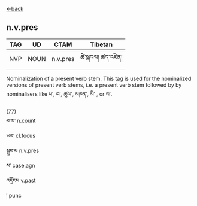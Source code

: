 [<-back](en/pos/postag_features/postag_features.md)

## n.v.pres</br>

|   TAG    | UD | CTAM | Tibetan |
| -------- | ------- | ---- | ---- |
| NVP | NOUN  | n.v.pres | ཚེ་སྐབས། ཚད་འཛིན།


Nominalization of a present verb stem. This tag is used for the nominalized versions of
present verb stems, i.e. a present verb stem followed by by nominalisers like པ་, བ་, ཚུལ་, མཁན་,
མི་ , or ས་.

(77)</br>
ཕ་མ་ n.count</br>
ཡང་ cl.focus</br>
སྒྲུབ་པ n.v.pres</br>
ས་ case.agn</br>
འདྲོངས v.past</br>
། punc